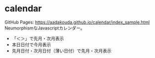 # calendar

GitHub Pages: https://aadakouda.github.io/calendar/index_sample.html
NeumorphismなJavascriptカレンダー。
- 「＜＞」で先月・次月表示
- 本日日付で今月表示
- 先月日付・次月日付（薄い日付）で先月・次月表示
